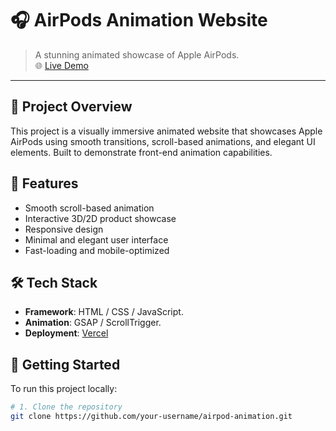 # 🎧 AirPods Animation Website

> A stunning animated showcase of Apple AirPods.  
> 🌐 [Live Demo](https://airpod-animation.vercel.app)

---

## 📌 Project Overview

This project is a visually immersive animated website that showcases Apple AirPods using smooth transitions, scroll-based animations, and elegant UI elements. Built to demonstrate front-end animation capabilities.

## 🌟 Features

- Smooth scroll-based animation
- Interactive 3D/2D product showcase
- Responsive design
- Minimal and elegant user interface
- Fast-loading and mobile-optimized

## 🛠️ Tech Stack

- **Framework**: HTML / CSS / JavaScript.
- **Animation**: GSAP / ScrollTrigger.
- **Deployment**: [Vercel](https://vercel.com/)

## 🚀 Getting Started

To run this project locally:

```bash
# 1. Clone the repository
git clone https://github.com/your-username/airpod-animation.git
